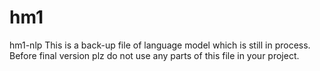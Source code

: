 # hm1
hm1-nlp
This is a back-up file of language model which is still in process. Before final version plz do not use any parts of this file in your project.
